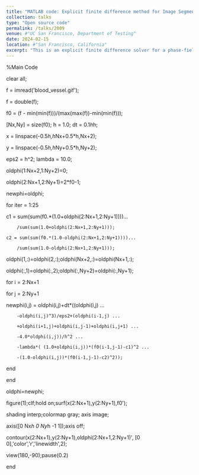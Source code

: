 ```yaml
---
title: "MATLAB code: Explicit finite difference method for Image Segmentation"
collection: talks
type: "Open source code"
permalink: /talks/2009
venue: #"UC San Francisco, Department of Testing"
date: 2024-02-15
location: #"San Francisco, California"
excerpt: "This is an explicit finite difference solver for a phase-field model of image segmentation. The MATLAB codes are pasted here. <br/><img src='/images/segmen1.png' width='360px'>"
---
```


%Main Code

 

clear all;

 f = imread('blood_vessel.gif');

 f = double(f);

 f0 = (f - min(min(f)))/(max(max(f))-min(min(f)));

 [Nx,Ny] = size(f0); h = 1.0; dt = 0.1*h*h;

 x = linspace(-0.5*h,h*Nx+0.5*h,Nx+2);

 y = linspace(-0.5*h,h*Ny+0.5*h,Ny+2);

 eps2 = h^2; lambda = 10.0;

 oldphi(1:Nx+2,1:Ny+2)=0;

 oldphi(2:Nx+1,2:Ny+1)=2*f0-1;

 newphi=oldphi;

 for iter = 1:25

 c1 = sum(sum(f0.*(1.0+oldphi(2:Nx+1,2:Ny+1))))...

        /sum(sum(1.0+oldphi(2:Nx+1,2:Ny+1)));

    c2 = sum(sum(f0.*(1.0-oldphi(2:Nx+1,2:Ny+1))))...

        /sum(sum(1.0-oldphi(2:Nx+1,2:Ny+1)));

oldphi(1,:)=oldphi(2,:);oldphi(Nx+2,:)=oldphi(Nx+1,:);

oldphi(:,1)=oldphi(:,2);oldphi(:,Ny+2)=oldphi(:,Ny+1);

 for i = 2:Nx+1

 for j = 2:Ny+1

 newphi(i,j) = oldphi(i,j)+dt*((oldphi(i,j) ...

        -oldphi(i,j)^3)/eps2+(oldphi(i-1,j) ...

        +oldphi(i+1,j)+oldphi(i,j-1)+oldphi(i,j+1) ...

        -4.0*oldphi(i,j))/h^2 ...

        -lambda*( (1.0+oldphi(i,j))*(f0(i-1,j-1)-c1)^2 ...

        -(1.0-oldphi(i,j))*(f0(i-1,j-1)-c2)^2));

 end

end

oldphi=newphi;

 figure(1);clf;hold on;surf(x(2:Nx+1),y(2:Ny+1),f0');

 shading interp;colormap gray; axis image;

 axis([0 Nx*h 0 Ny*h -1 1]);axis off;

 contour(x(2:Nx+1),y(2:Ny+1),oldphi(2:Nx+1,2:Ny+1)', [0 0],'color','r','linewidth',2);

 view(180,-90);pause(0.2)

 end
